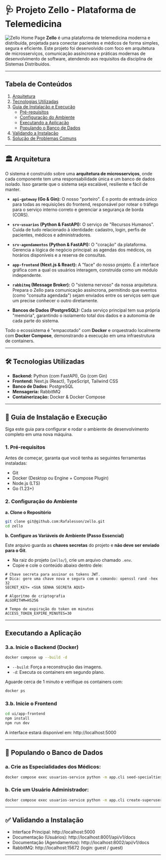 # 🩺 Projeto Zello - Plataforma de Telemedicina

![Zello Home Page](./.github/zello-homepage.png)
**Zello** é uma plataforma de telemedicina moderna e distribuída, projetada para conectar pacientes e médicos de forma simples, segura e eficiente. Este projeto foi desenvolvido com foco em arquitetura de microsserviços, comunicação assíncrona e práticas modernas de desenvolvimento de software, atendendo aos requisitos da disciplina de Sistemas Distribuídos.

---

## Tabela de Conteúdos
1.  [Arquitetura](#️-arquitetura)
2.  [Tecnologias Utilizadas](#-tecnologias-utilizadas)
3.  [Guia de Instalação e Execução](#-guia-de-instalação-e-execução)
    - [Pré-requisitos](#1-pré-requisitos)
    - [Configuração do Ambiente](#2-configuração-do-ambiente)
    - [Executando a Aplicação](#3-executando-a-aplicação)
    - [Populando o Banco de Dados](#4-populando-o-banco-de-dados)
4.  [Validando a Instalação](#-validando-a-instalação)
5.  [Solução de Problemas Comuns](#-solução-de-problemas-comuns-troubleshooting)

---

## 🏛️ Arquitetura

O sistema é construído sobre uma **arquitetura de microsserviços**, onde cada componente tem uma responsabilidade única e um banco de dados isolado. Isso garante que o sistema seja escalável, resiliente e fácil de manter.

-   **`api-gateway` (Go & Gin):** O nosso "porteiro". É o ponto de entrada único para todas as requisições do frontend, responsável por rotear o tráfego para o serviço interno correto e gerenciar a segurança de borda (CORS).

-   **`srv-usuarios` (Python & FastAPI):** O serviço de "Recursos Humanos". Cuida de tudo relacionado à identidade: cadastro, login, perfis de pacientes, médicos e administradores.

-   **`srv-agendamentos` (Python & FastAPI):** O "coração" da plataforma. Gerencia a lógica de negócio principal: as agendas dos médicos, os horários disponíveis e a reserva de consultas.

-   **`app-frontend` (Next.js & React):** A "face" do nosso projeto. É a interface gráfica com a qual os usuários interagem, construída como um módulo independente. 

-   **`rabbitmq` (Message Broker):** O "sistema nervoso" da nossa arquitetura. Prepara o Zello para comunicação assíncrona, permitindo que eventos (como "consulta agendada") sejam enviados entre os serviços sem que um precise conhecer o outro diretamente. 

-   **Bancos de Dados (PostgreSQL):** Cada serviço principal tem sua própria "memória", garantindo o isolamento total dos dados e a autonomia de cada parte do sistema.

Todo o ecossistema é "empacotado" com **Docker** e orquestrado localmente com **Docker Compose**, demonstrando a execução em uma infraestrutura de containers. 

---

## 🛠️ Tecnologias Utilizadas

-   **Backend:** Python (com FastAPI), Go (com Gin)
-   **Frontend:** Next.js (React), TypeScript, Tailwind CSS
-   **Banco de Dados:** PostgreSQL
-   **Mensageria:** RabbitMQ
-   **Containerização:** Docker & Docker Compose

---

## 🚀 Guia de Instalação e Execução

Siga este guia para configurar e rodar o ambiente de desenvolvimento completo em uma nova máquina.

### 1. Pré-requisitos

Antes de começar, garanta que você tenha as seguintes ferramentas instaladas:

-   Git
-   Docker (Desktop ou Engine + Compose Plugin)
-   Node.js (LTS)
-   Go (1.23+)

### 2. Configuração do Ambiente

**a. Clone o Repositório**

```bash
git clone git@github.com:Rafalesson/zello.git
cd zello
```

**b. Configure as Variáveis de Ambiente (Passo Essencial)**

Este arquivo guarda as **chaves secretas** do projeto e **não deve ser enviado para o Git**.

- Na raiz do projeto (`zello/`), crie um arquivo chamado `.env`.
- Copie e cole o conteúdo abaixo dentro dele:

```env
# Chave secreta para assinar os tokens JWT.
# Dica: gere uma chave nova e segura com o comando: openssl rand -hex 32
SECRET_KEY= <SUA SENHA SECRETA AQUI>

# Algoritmo de criptografia
ALGORITHM=HS256

# Tempo de expiração do token em minutos
ACCESS_TOKEN_EXPIRE_MINUTES=30
```

---

## Executando a Aplicação

### 3.a. Inicie o Backend (Docker)

```bash
docker compose up --build -d
```

- `--build`: Força a reconstrução das imagens.
- `-d`: Executa os containers em segundo plano.

Aguarde cerca de 1 minuto e verifique os containers com:

```bash
docker ps
```

### 3.b. Inicie o Frontend

```bash
cd ui/app-frontend
npm install
npm run dev
```

A interface estará disponível em: http://localhost:5000

---

## 🧪 Populando o Banco de Dados

### a. Crie as Especialidades dos Médicos:

```bash
docker compose exec usuarios-service python -m app.cli seed-specialties
```

### b. Crie um Usuário Administrador:

```bash
docker compose exec usuarios-service python -m app.cli create-superuser --email admin@zello.com
```

---

## ✅ Validando a Instalação

- Interface Principal: http://localhost:5000  
- Documentação (Usuários): http://localhost:8001/api/v1/docs  
- Documentação (Agendamentos): http://localhost:8002/api/v1/docs  
- RabbitMQ: http://localhost:15672 (login: guest / guest)

---


